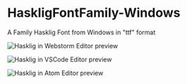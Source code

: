 # HaskligFontFamily-Windows
A Family Hasklig Font from Windows in "ttf" format

![Hasklig in Webstorm Editor preview](http://www.thiagolucio.com.br/images/hasklig-in-webstorm.jpg)

![Hasklig in VSCode Editor preview](http://www.thiagolucio.com.br/images/hasklig-in-vscode.jpg)

![Hasklig in Atom Editor preview](http://www.thiagolucio.com.br/images/hasklig-in-atom.jpg)
